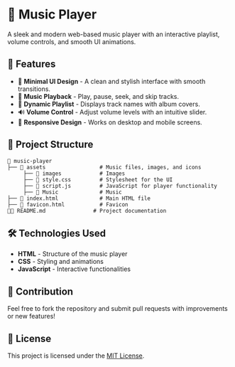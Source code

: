 # 🎵 Music Player

A sleek and modern web-based music player with an interactive playlist, volume controls, and smooth UI animations.

## 📌 Features
- 🎨 **Minimal UI Design** - A clean and stylish interface with smooth transitions.
- 🎵 **Music Playback** - Play, pause, seek, and skip tracks.
- 📜 **Dynamic Playlist** - Displays track names with album covers.
- 🔊 **Volume Control** - Adjust volume levels with an intuitive slider.
- 📱 **Responsive Design** - Works on desktop and mobile screens.

## 📂 Project Structure
```
📁 music-player
├── 📁 assets                 # Music files, images, and icons
     ├── 📁 images            # Images
     ├── 📄 style.css         # Stylesheet for the UI
     ├── 📄 script.js         # JavaScript for player functionality
     ├── 📁 Music             # Music
├── 📄 index.html             # Main HTML file
├── 📄 favicon.html           # Favicon 
📁📄 README.md               # Project documentation
```

## 🛠️ Technologies Used
- **HTML** - Structure of the music player
- **CSS** - Styling and animations
- **JavaScript** - Interactive functionalities

## 🌟 Contribution
Feel free to fork the repository and submit pull requests with improvements or new features!

## 📜 License
This project is licensed under the [MIT License](LICENSE).

